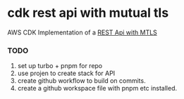 # cdk rest api with mutual tls
AWS CDK Implementation of a [REST Api with MTLS](https://docs.aws.amazon.com/apigateway/latest/developerguide/rest-api-mutual-tls.html)

### TODO
1) set up turbo + pnpm for repo
2) use projen to create stack for API
3) create github workflow to build on commits.
4) create a github workspace file with pnpm etc installed.
